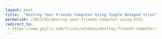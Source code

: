```yaml
---
layout: post
title:  "Destroy Your Friends Computer Using Simple Notepad Virus"
permalink: /2013/02/destroy-your-friends-computer-using.html
redirect_to:
 - https://www.goyllo.com/tricks/windows/destroy-friends-computer/
---
```

